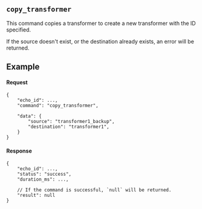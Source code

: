 #

## `copy_transformer`

This command copies a transformer to create a new transformer with the ID specified.

If the source doesn't exist, or the destination already exists, an error will be returned.

## Example

#### Request

```jsonc
{
    "echo_id": ...,
    "command": "copy_transformer",

    "data": {
        "source": "transformer1_backup",
        "destination": "transformer1",
    }
}
```

#### Response

```jsonc
{
    "echo_id": ...,
    "status": "success",
    "duration_ms": ...,

    // If the command is successful, `null` will be returned.
    "result": null
}
```
